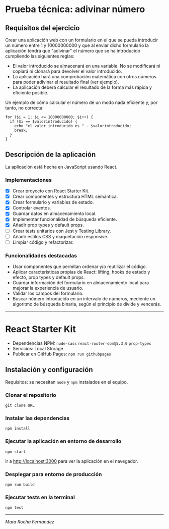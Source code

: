# Prueba técnica: adivinar número

## Requisitos del ejercicio

Crear una aplicación web con un formulario en el que se pueda introducir un número entre 1 y 10000000000 y que al enviar dicho formulario la aplicación tendrá que "adivinar" el número que se ha introducido cumpliendo las siguientes reglas:

- El valor introducido se almacenará en una variable. No se modificará ni copiará ni clonará para devolver el valor introducido.
- La aplicación hará una comprobación matemática con otros números para poder adivinar el resultado final (ver ejemplo).
- La aplicación deberá calcular el resultado de la forma más rápida y eficiente posible.

Un ejemplo de cómo calcular el número de un modo nada eficiente y, por tanto, no correcta:

```
for ($i = 1; $i <= 10000000000; $i++) {
  if ($i == $valorintroducido) {
    echo "el valor introducido es " . $valorintroducido;
    break;
  }
}
```

## Descripción de la aplicación

La aplicación está hecha en JavaScript usando React.

### Implementaciones

- [x] Crear proyecto con React Starter Kit.
- [x] Crear componentes y estructura HTML semántica.
- [x] Crear formulario y variables de estado.
- [x] Controlar eventos.
- [x] Guardar datos en almacenamiento local.
- [x] Implementar funcionalidad de búsqueda eficiente.
- [x] Añadir prop types y default props.
- [ ] Crear tests unitarios con Jest y Testing Library.
- [ ] Añadir estilos CSS y maquetación responsive.
- [ ] Limpiar código y refactorizar.

### Funcionalidades destacadas

- Usar componentes que permitan ordenar y/o reutilizar el código.
- Aplicar características propias de React: lifting, hooks de estado y efecto, prop types y default props.
- Guardar información del formulario en almacenamiento local para mejorar la experiencia de usuario.
- Validar los campos del formulario.
- Buscar número introducido en un intervalo de números, mediente un algoritmo de búsqueda binaria, según el principio de divide y vencerás.

---

# React Starter Kit

- Dependencias NPM: `node-sass` `react-router-dom@5.3.0` `prop-types`
- Servicios: Local Storage
- Publicar en GitHub Pages: `npm run githubpages`

## Instalación y configuración

Requisitos: se necesitan `node` y `npm` instalados en el equipo.

### Clonar el repositorio

```
git clone URL
```

### Instalar las dependencias

```
npm install
```

### Ejecutar la aplicación en entorno de desarrollo

```
npm start
```

Ir a [http://localhost:3000](http://localhost:3000) para ver la aplicación en el navegador.

### Desplegar para entorno de producción

```
npm run build
```

### Ejecutar tests en la terminal

```
npm test
```

---

_Mara Rocha Fernández_

